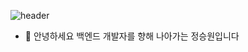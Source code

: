 ![header](https://capsule-render.vercel.app/api?text=Simple%is%the%Best)

- 👋 안녕하세요 백엔드 개발자를 향해 나아가는 정승원입니다


<!---
jsw6542/jsw6542 is a ✨ special ✨ repository because its `README.md` (this file) appears on your GitHub profile.
You can click the Preview link to take a look at your changes.
--->
